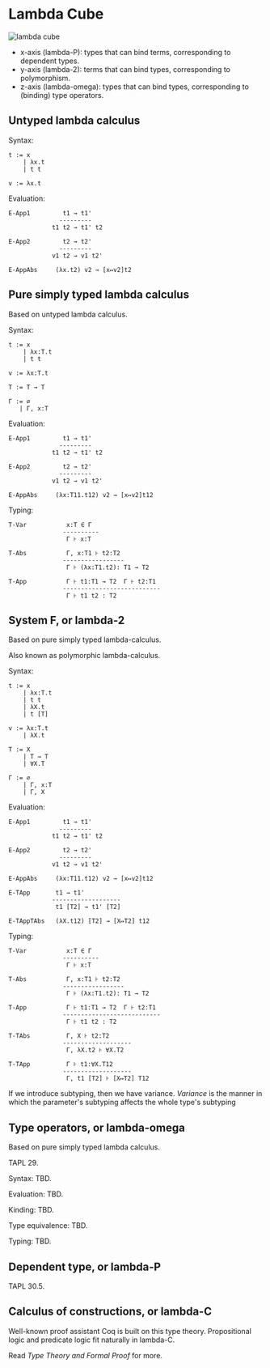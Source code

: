 # Lambda Cube

![lambda cube](https://upload.wikimedia.org/wikipedia/commons/thumb/c/cd/Lambda_Cube_img.svg/253px-Lambda_Cube_img.svg.png)

- x-axis (lambda-P): types that can bind terms, corresponding to dependent types.
- y-axis (lambda-2): terms that can bind types, corresponding to polymorphism.
- z-axis (lambda-omega): types that can bind types, corresponding to (binding) type operators.

## Untyped lambda calculus

Syntax:

```
t := x
    | λx.t
    | t t

v := λx.t
```

Evaluation:

```
E-App1         t1 → t1'
              ---------
            t1 t2 → t1' t2

E-App2         t2 → t2'
              ---------
            v1 t2 → v1 t2'

E-AppAbs     (λx.t2) v2 → [x↦v2]t2
```

## Pure simply typed lambda calculus

Based on untyped lambda calculus.

Syntax:

```
t := x
    | λx:T.t
    | t t

v := λx:T.t

T := T → T

Γ := ∅
   | Γ, x:T
```

Evaluation:

```
E-App1         t1 → t1'
              ---------
            t1 t2 → t1' t2

E-App2         t2 → t2'
              ---------
            v1 t2 → v1 t2'

E-AppAbs     (λx:T11.t12) v2 → [x↦v2]t12
```

Typing:

```
T-Var           x:T ∈ Γ
               ----------
                Γ ⊦ x:T

T-Abs           Γ, x:T1 ⊦ t2:T2
               -----------------
                Γ ⊦ (λx:T1.t2): T1 → T2

T-App           Γ ⊦ t1:T1 → T2  Γ ⊦ t2:T1
               ---------------------------
                Γ ⊦ t1 t2 : T2
```

## System F, or lambda-2

Based on pure simply typed lambda-calculus.

Also known as polymorphic lambda-calculus.

Syntax:

```
t := x
    | λx:T.t
    | t t
    | λX.t
    | t [T]

v := λx:T.t
    | λX.t

T := X
    | T → T
    | ∀X.T

Γ := ∅
    | Γ, x:T
    | Γ, X
```

Evaluation:

```
E-App1         t1 → t1'
              ---------
            t1 t2 → t1' t2

E-App2         t2 → t2'
              ---------
            v1 t2 → v1 t2'

E-AppAbs     (λx:T11.t12) v2 → [x↦v2]t12

E-TApp       t1 → t1'
            -------------------
             t1 [T2] → t1' [T2]

E-TAppTAbs   (λX.t12) [T2] → [X↦T2] t12
```

Typing:

```
T-Var           x:T ∈ Γ
               ----------
                Γ ⊦ x:T

T-Abs           Γ, x:T1 ⊦ t2:T2
               -----------------
                Γ ⊦ (λx:T1.t2): T1 → T2

T-App           Γ ⊦ t1:T1 → T2  Γ ⊦ t2:T1
               ---------------------------
                Γ ⊦ t1 t2 : T2

T-TAbs          Γ, X ⊦ t2:T2
               -------------------
                Γ, λX.t2 ⊦ ∀X.T2

T-TApp          Γ ⊦ t1:∀X.T12
               -------------------
                Γ, t1 [T2] ⊦ [X↦T2] T12
```

If we introduce subtyping, then we have variance.
*Variance* is the manner in which the parameter's subtyping affects the whole type's subtyping

## Type operators, or lambda-omega

Based on pure simply typed lambda calculus.

TAPL 29.

Syntax: TBD.

Evaluation: TBD.

Kinding: TBD.

Type equivalence: TBD.

Typing: TBD.

## Dependent type, or lambda-P

TAPL 30.5.

## Calculus of constructions, or lambda-C

Well-known proof assistant Coq is built on this type theory.
Propositional logic and predicate logic fit naturally in lambda-C.

Read *Type Theory and Formal Proof* for more.
